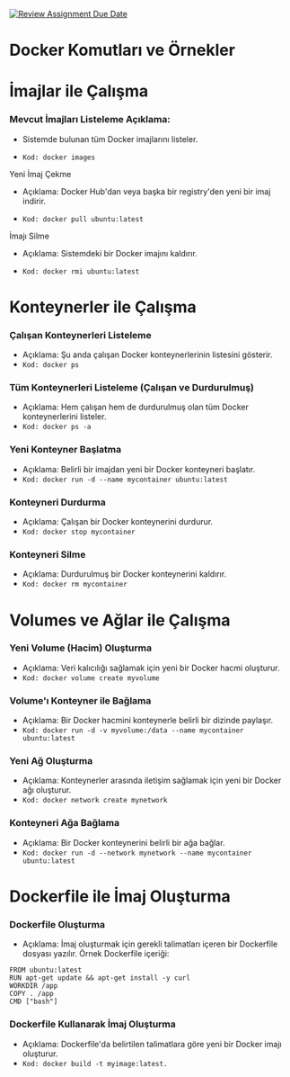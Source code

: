 [![Review Assignment Due Date](https://classroom.github.com/assets/deadline-readme-button-22041afd0340ce965d47ae6ef1cefeee28c7c493a6346c4f15d667ab976d596c.svg)](https://classroom.github.com/a/QWW6IsQU)


# Docker Komutları ve Örnekler

# İmajlar ile Çalışma

### Mevcut İmajları Listeleme Açıklama: 

* Sistemde bulunan tüm Docker imajlarını listeler.

* ``` Kod: docker images ```

Yeni İmaj Çekme

* Açıklama: Docker Hub'dan veya başka bir registry'den yeni bir imaj indirir.

* ```Kod: docker pull ubuntu:latest```

İmajı Silme

* Açıklama: 
Sistemdeki bir Docker imajını kaldırır.

* ```Kod: docker rmi ubuntu:latest```

# Konteynerler ile Çalışma

### Çalışan Konteynerleri Listeleme
* Açıklama: Şu anda çalışan Docker konteynerlerinin listesini gösterir.
* ```Kod: docker ps```

### Tüm Konteynerleri Listeleme (Çalışan ve Durdurulmuş)
* Açıklama: Hem çalışan hem de durdurulmuş olan tüm Docker konteynerlerini listeler.
* ```Kod: docker ps -a ```
### Yeni Konteyner Başlatma
* Açıklama: Belirli bir imajdan yeni bir Docker konteyneri başlatır.
* ``` Kod: docker run -d --name mycontainer ubuntu:latest ```
### Konteyneri Durdurma
* Açıklama: Çalışan bir Docker konteynerini durdurur.
* ``` Kod: docker stop mycontainer ```
### Konteyneri Silme
* Açıklama: Durdurulmuş bir Docker konteynerini kaldırır.
* ``` Kod: docker rm mycontainer ```

# Volumes ve Ağlar ile Çalışma
### Yeni Volume (Hacim) Oluşturma
* Açıklama: Veri kalıcılığı sağlamak için yeni bir Docker hacmi oluşturur.
* ``` Kod: docker volume create myvolume ```
### Volume'ı Konteyner ile Bağlama
* Açıklama: Bir Docker hacmini konteynerle belirli bir dizinde paylaşır.
* ``` Kod: docker run -d -v myvolume:/data --name mycontainer ubuntu:latest ```
### Yeni Ağ Oluşturma
* Açıklama: Konteynerler arasında iletişim sağlamak için yeni bir Docker ağı oluşturur.
* ``` Kod: docker network create mynetwork ```
### Konteyneri Ağa Bağlama
* Açıklama: Bir Docker konteynerini belirli bir ağa bağlar.
* ``` Kod: docker run -d --network mynetwork --name mycontainer ubuntu:latest ```

# Dockerfile ile İmaj Oluşturma
### Dockerfile Oluşturma
* Açıklama: İmaj oluşturmak için gerekli talimatları içeren bir Dockerfile dosyası yazılır. 
Örnek Dockerfile içeriği:

```
FROM ubuntu:latest
RUN apt-get update && apt-get install -y curl
WORKDIR /app
COPY . /app
CMD ["bash"]
```
### Dockerfile Kullanarak İmaj Oluşturma
* Açıklama: Dockerfile'da belirtilen talimatlara göre yeni bir Docker imajı oluşturur.
* ```Kod: docker build -t myimage:latest. ```


